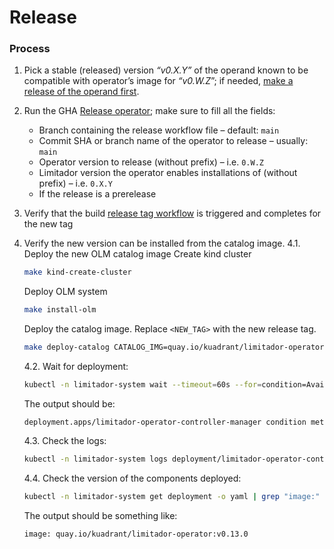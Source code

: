 # Release

### Process

1. Pick a stable (released) version _“v0.X.Y”_ of the operand known to be compatible with operator’s image for _“v0.W.Z_”;
   if needed, [make a release of the operand first](https://github.com/Kuadrant/limitador/blob/main/RELEASE.md).

2. Run the GHA [Release operator](https://github.com/Kuadrant/limitador-operator/actions/workflows/release.yaml); make
   sure to fill all the fields:

    * Branch containing the release workflow file – default: `main`
    * Commit SHA or branch name of the operator to release – usually: `main`
    * Operator version to release (without prefix) – i.e. `0.W.Z`
    * Limitador version the operator enables installations of (without prefix) – i.e. `0.X.Y`
    * If the release is a prerelease

3. Verify that the build [release tag workflow](https://github.com/Kuadrant/limitador-operator/actions/workflows/build-images-for-tag-release.yaml) is triggered and completes for the new tag

4. Verify the new version can be installed from the catalog image.
   4.1. Deploy the new OLM catalog image
   Create kind cluster
   ```sh
   make kind-create-cluster
   ```
   Deploy OLM system
   ```sh
   make install-olm
   ```
   Deploy the catalog image. Replace `<NEW_TAG>` with the new release tag.
   ```sh
   make deploy-catalog CATALOG_IMG=quay.io/kuadrant/limitador-operator-catalog:<NEW_TAG> DEFAULT_CHANNEL=stable
   ```
   4.2. Wait for deployment:
   ```sh
   kubectl -n limitador-system wait --timeout=60s --for=condition=Available deployments --all
   ```
    The output should be:
   ```
   deployment.apps/limitador-operator-controller-manager condition met
   ```
   4.3. Check the logs:
   ```sh
   kubectl -n limitador-system logs deployment/limitador-operator-controller-manager
   ```
   4.4. Check the version of the components deployed:
   ```sh
   kubectl -n limitador-system get deployment -o yaml | grep "image:"
   ```
   The output should be something like:
   ```
   image: quay.io/kuadrant/limitador-operator:v0.13.0
   ```

